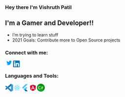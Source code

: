 ### Hey there I'm Vishruth Patil 
## I'm a Gamer and Developer!!

- I’m trying to learn stuff
- 2021 Goals: Contribute more to Open Source projects

### Connect with me:
[<img align="left" alt="Twitter" width="26px" src="/twitter.png"/>][twitter]
[<img align="left" alt="LinkedIn" width="22px" src="/linkedin.png"/>][linkedin]
<br />

### Languages and Tools:

<img align="left" alt="Visual Studio Code" width="26px" src="/vscode.svg" />
<img align="left" alt="React" width="26px" src="/react.png" />
<img align="left" alt="React" width="26px" src="/flutter.png" />
<img align="left" alt="React" width="26px" src="/angular.png" />
<img align="left" alt="React" width="26px" src="/csharp.png" />
<br />
<br />

[twitter]: https://twitter.com/vishruthpatil
[linkedin]: https://www.linkedin.com/in/vishruth-patil-55962ab6
